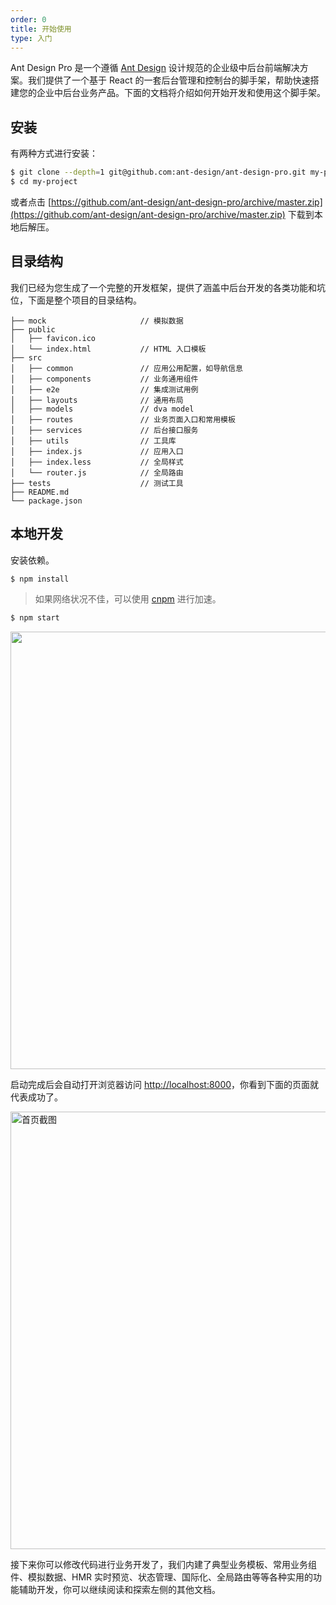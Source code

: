 ```yaml
---
order: 0
title: 开始使用
type: 入门
---
```


Ant Design Pro 是一个遵循 [Ant Design](http://ant.design) 设计规范的企业级中后台前端解决方案。我们提供了一个基于 React 的一套后台管理和控制台的脚手架，帮助快速搭建您的企业中后台业务产品。下面的文档将介绍如何开始开发和使用这个脚手架。

## 安装

有两种方式进行安装：

```bash
$ git clone --depth=1 git@github.com:ant-design/ant-design-pro.git my-project
$ cd my-project
```

或者点击 [https://github.com/ant-design/ant-design-pro/archive/master.zip](https://github.com/ant-design/ant-design-pro/archive/master.zip) 下载到本地后解压。

## 目录结构

我们已经为您生成了一个完整的开发框架，提供了涵盖中后台开发的各类功能和坑位，下面是整个项目的目录结构。

```
├── mock                     // 模拟数据
├── public
│   ├── favicon.ico
│   └── index.html           // HTML 入口模板
├── src
│   ├── common               // 应用公用配置，如导航信息
│   ├── components           // 业务通用组件
│   ├── e2e                  // 集成测试用例
│   ├── layouts              // 通用布局
│   ├── models               // dva model
│   ├── routes               // 业务页面入口和常用模板
│   ├── services             // 后台接口服务
│   ├── utils                // 工具库
│   ├── index.js             // 应用入口
│   ├── index.less           // 全局样式
│   └── router.js            // 全局路由
├── tests                    // 测试工具
├── README.md
└── package.json
```

## 本地开发

安装依赖。

```bash
$ npm install
```

> 如果网络状况不佳，可以使用 [cnpm](https://cnpmjs.org/) 进行加速。

```bash
$ npm start
```

<img src="https://gw.alipayobjects.com/zos/rmsportal/MfQCsjebComazCNfaJCD.png" width="700" />

启动完成后会自动打开浏览器访问 [http://localhost:8000](http://localhost:8000)，你看到下面的页面就代表成功了。

<img src="https://gw.alipayobjects.com/zos/rmsportal/jJxtirdBrKfVmfVWWMlt.png" width="700" alt="首页截图" />

接下来你可以修改代码进行业务开发了，我们内建了典型业务模板、常用业务组件、模拟数据、HMR 实时预览、状态管理、国际化、全局路由等等各种实用的功能辅助开发，你可以继续阅读和探索左侧的其他文档。
